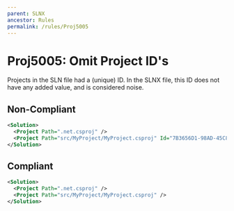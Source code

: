 ```yaml
---
parent: SLNX
ancestor: Rules
permalink: /rules/Proj5005
---
```


# Proj5005: Omit Project ID's
Projects in the SLN file had a (unique) ID. In the SLNX file, this ID does not
have any added value, and is considered noise.

## Non-Compliant
``` xml
<Solution>
  <Project Path=".net.csproj" />
  <Project Path="src/MyProject/MyProject.csproj" Id="7B3656D1-98AD-45C8-826F-2E5A13BED71E" />
</Solution>
```

## Compliant
``` xml
<Solution>
  <Project Path=".net.csproj" />
  <Project Path="src/MyProject/MyProject.csproj" />
</Solution>
```
